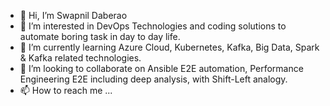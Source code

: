 - 👋 Hi, I’m Swapnil Daberao
- 👀 I’m interested in DevOps Technologies and coding solutions to automate boring task in day to day life.
- 🌱 I’m currently learning Azure Cloud, Kubernetes, Kafka, Big Data, Spark & Kafka related technologies.
- 💞️ I’m looking to collaborate on Ansible E2E automation, Performance Engineering E2E including deep analysis, with Shift-Left analogy.  
- 📫 How to reach me ...

<!---
swapnil7400/swapnil7400 is a ✨ special ✨ repository because its `README.md` (this file) appears on your GitHub profile.
You can click the Preview link to take a look at your changes.
--->
